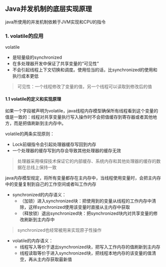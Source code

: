 ## Java并发机制的底层实现原理
java所使用的并发机制依赖于JVM实现和CPU的指令

### 1. volatile的应用
volatile
- 是轻量级的synchronized
- 在多处理器开发中保证了共享变量的“可见性”
- 不会引起线程上下文切换和调度。使用恰当的话，比synchronized的使用和执行成本更低
> 可见性：一个线程修改了变量的值，另一个线程可以读取到修改后的值
#### 1.1 volatile的定义和实现原理
如果一个字段被声明为volatile，java线程内存模型确保所有线程看到这个变量的值是一致的：线程对共享变量执行写入操作时不会把值缓存到寄存器或者其他地方，而是把值刷新到主内存中。

volatile的两条实现原则：
- Lock前缀指令会引起处理器缓存写回到内存
- 一个处理器的缓存写到内存会导致其他处理器的缓存无效
> 处理器采用嗅探技术保证它的内部缓存、系统内存和其他处理器的缓存的数据在总线上保持一致



java内存模型规定，将所有变量都存在主内存中，当线程使用变量时，会把主内存中的变量复制到自己的工作空间或者叫工作内存
- synchronized的内存语义：
    - （加锁）进入synchronized块：把使用到的变量从线程的工作内存中清除，这样synchronized使用该变量时直接从主内存中获取
    - （释放锁）退出synchronized块：把synchronized块内对共享变量的修改刷新到主内存中
> synchronized也经常被用来实现原子性操作
- volatile的内存语义：
    - 线程写入等价于退出synchronized块，把写入工作内存的值刷新到主内存
    - 线程读取等价于进入synchronized块，把线程本地内存的该变量的值清空，再从主内存获取最新值